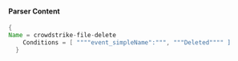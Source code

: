 #### Parser Content
```Java
{
Name = crowdstrike-file-delete	
    Conditions = [ """"event_simpleName":""", """Deleted"""" ]	
  }
```